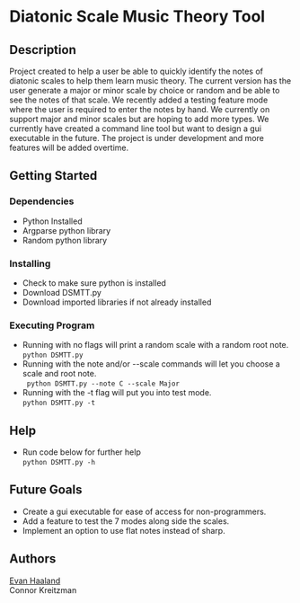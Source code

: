 # Diatonic Scale Music Theory Tool

## Description

Project created to help a user be able to quickly identify the notes of diatonic scales to help them learn music theory. The current version has the user generate a major or minor scale by choice or random and be able to see the notes of that scale. We recently added a testing feature mode where the user is required to enter the notes by hand. We currently on support major and minor scales but are hoping to add more types. We currently have created a command line tool but want to design a gui executable in the future. The project is under development and more features will be added overtime.

## Getting Started

### Dependencies
- Python Installed
- Argparse python library
- Random python library

### Installing
- Check to make sure python is installed
- Download DSMTT.py
- Download imported libraries if not already installed

### Executing Program
- Running with no flags will print a random scale with a random root note. </br>
``` python DSMTT.py ``` </br>
- Running with the note and/or --scale commands will let you choose a scale and root note. </br>
``` python DSMTT.py --note C --scale Major``` </br>
- Running with the -t flag will put you into test mode. </br>
``` python DSMTT.py -t ``` </br>

## Help
- Run code below for further help </br>
 ```python DSMTT.py -h``` </br>

## Future Goals
- Create a gui executable for ease of access for non-programmers.
- Add a feature to test the 7 modes along side the scales.
- Implement an option to use flat notes instead of sharp.


## Authors
[Evan Haaland](https://www.linkedin.com/in/evannhaaland/) </br>
Connor Kreitzman
